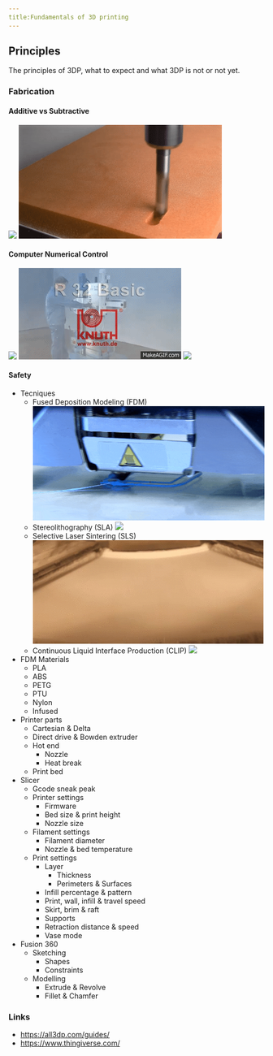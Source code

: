```yaml
---
title:Fundamentals of 3D printing
---
```


## Principles

The principles of 3DP, what to expect and what 3DP is not or not yet.

### Fabrication

#### Additive vs Subtractive
![](/assets/additive.gif)
![](/assets/subtractive.gif)

#### Computer Numerical Control

![](https://upload.wikimedia.org/wikipedia/commons/f/fb/Pantograph_animation.gif)
![](/assets/human.gif)
![](/assets/plotter.gif)

#### Safety

* Tecniques
  * Fused Deposition Modeling (FDM) ![](/assets/fdm.gif)
  * Stereolithography (SLA) ![](/assets/sla.gif)
  * Selective Laser Sintering (SLS) ![](/assets/sls.gif)
  * Continuous Liquid Interface Production (CLIP) ![](/assets/clip.gif)
* FDM Materials
  * PLA
  * ABS
  * PETG
  * PTU
  * Nylon
  * Infused
* Printer parts
  * Cartesian & Delta
  * Direct drive & Bowden extruder
  * Hot end
    * Nozzle
    * Heat break
  * Print bed
* Slicer
  * Gcode sneak peak
  * Printer settings
    * Firmware
    * Bed size & print height
    * Nozzle size
  * Filament settings
    * Filament diameter
    * Nozzle & bed temperature
  * Print settings
    * Layer
      * Thickness
      * Perimeters & Surfaces
    * Infill percentage & pattern
    * Print, wall, infill & travel speed
    * Skirt, brim & raft
    * Supports
    * Retraction distance & speed
    * Vase mode
* Fusion 360
  * Sketching
    * Shapes
    * Constraints
  * Modelling
    * Extrude & Revolve
    * Fillet & Chamfer

### Links

 * https://all3dp.com/guides/
 * https://www.thingiverse.com/